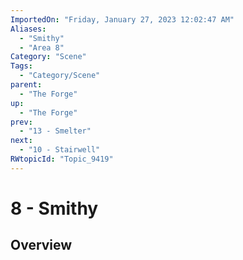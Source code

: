 ```yaml
---
ImportedOn: "Friday, January 27, 2023 12:02:47 AM"
Aliases:
  - "Smithy"
  - "Area 8"
Category: "Scene"
Tags:
  - "Category/Scene"
parent:
  - "The Forge"
up:
  - "The Forge"
prev:
  - "13 - Smelter"
next:
  - "10 - Stairwell"
RWtopicId: "Topic_9419"
---
```

# 8 - Smithy
## Overview
